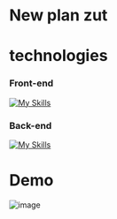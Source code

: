 # New plan zut

# technologies
### Front-end
[![My Skills](https://skillicons.dev/icons?i=html,sass,javascript&theme=dark&perline=15)](https://skillicons.dev)

### Back-end
[![My Skills](https://skillicons.dev/icons?i=php&theme=dark&perline=15)](https://skillicons.dev)

# Demo
![image](https://github.com/user-attachments/assets/660eb9f9-7f3b-4377-85b4-9a07443e6d01)
